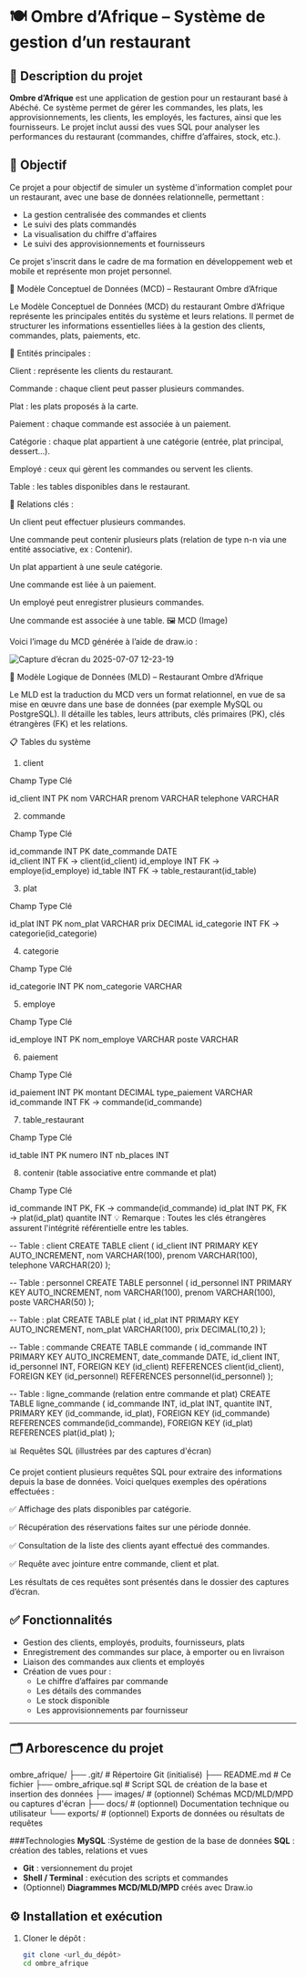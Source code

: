 # 🍽️ Ombre d’Afrique – Système de gestion d’un restaurant

## 📝 Description du projet

**Ombre d’Afrique** est une application de gestion pour un restaurant basé à Abéché. Ce système permet de gérer les commandes, les plats, les approvisionnements, les clients, les employés, les factures, ainsi que les fournisseurs. Le projet inclut aussi des vues SQL pour analyser les performances du restaurant (commandes, chiffre d’affaires, stock, etc.).

## 🎯 Objectif

Ce projet a pour objectif de simuler un système d'information complet pour un restaurant, avec une base de données relationnelle, permettant :
- La gestion centralisée des commandes et clients
- Le suivi des plats commandés
- La visualisation du chiffre d'affaires
- Le suivi des approvisionnements et fournisseurs

Ce projet s'inscrit dans le cadre de ma formation en développement web et mobile et représente mon projet personnel.

📘 Modèle Conceptuel de Données (MCD) – Restaurant Ombre d’Afrique

Le Modèle Conceptuel de Données (MCD) du restaurant Ombre d’Afrique représente les principales entités du système et leurs relations. Il permet de structurer les informations essentielles liées à la gestion des clients, commandes, plats, paiements, etc.

📌 Entités principales :

Client : représente les clients du restaurant.

Commande : chaque client peut passer plusieurs commandes.

Plat : les plats proposés à la carte.

Paiement : chaque commande est associée à un paiement.

Catégorie : chaque plat appartient à une catégorie (entrée, plat principal, dessert...).

Employé : ceux qui gèrent les commandes ou servent les clients.

Table : les tables disponibles dans le restaurant.


🔗 Relations clés :

Un client peut effectuer plusieurs commandes.

Une commande peut contenir plusieurs plats (relation de type n-n via une entité associative, ex : Contenir).

Un plat appartient à une seule catégorie.

Une commande est liée à un paiement.

Un employé peut enregistrer plusieurs commandes.

Une commande est associée à une table.
🖼️ MCD (Image)

Voici l’image du MCD générée à l’aide de draw.io :

![Capture d’écran du 2025-07-07 12-23-19](https://github.com/user-attachments/assets/82074587-61ff-4d66-992d-cca166664dd5)

🧩 Modèle Logique de Données (MLD) – Restaurant Ombre d’Afrique

Le MLD est la traduction du MCD vers un format relationnel, en vue de sa mise en œuvre dans une base de données (par exemple MySQL ou PostgreSQL). Il détaille les tables, leurs attributs, clés primaires (PK), clés étrangères (FK) et les relations.

📋 Tables du système

1. client

Champ	Type	Clé

id_client	INT	PK
nom	VARCHAR	
prenom	VARCHAR	
telephone	VARCHAR	


2. commande

Champ	Type	Clé

id_commande	INT	PK
date_commande	DATE	
id_client	INT	FK → client(id_client)
id_employe	INT	FK → employe(id_employe)
id_table	INT	FK → table_restaurant(id_table)


3. plat

Champ	Type	Clé

id_plat	INT	PK
nom_plat	VARCHAR	
prix	DECIMAL	
id_categorie	INT	FK → categorie(id_categorie)


4. categorie

Champ	Type	Clé

id_categorie	INT	PK
nom_categorie	VARCHAR	


5. employe

Champ	Type	Clé

id_employe	INT	PK
nom_employe	VARCHAR	
poste	VARCHAR	


6. paiement

Champ	Type	Clé

id_paiement	INT	PK
montant	DECIMAL	
type_paiement	VARCHAR	
id_commande	INT	FK → commande(id_commande)


7. table_restaurant

Champ	Type	Clé

id_table	INT	PK
numero	INT	
nb_places	INT	


8. contenir (table associative entre commande et plat)

Champ	Type	Clé

id_commande	INT	PK, FK → commande(id_commande)
id_plat	INT	PK, FK → plat(id_plat)
quantite	INT 
💡 Remarque : Toutes les clés étrangères assurent l'intégrité référentielle entre les tables.

-- Table : client
CREATE TABLE client (
    id_client INT PRIMARY KEY AUTO_INCREMENT,
    nom VARCHAR(100),
    prenom VARCHAR(100),
    telephone VARCHAR(20)
);

-- Table : personnel
CREATE TABLE personnel (
    id_personnel INT PRIMARY KEY AUTO_INCREMENT,
    nom VARCHAR(100),
    prenom VARCHAR(100),
    poste VARCHAR(50)
);

-- Table : plat
CREATE TABLE plat (
    id_plat INT PRIMARY KEY AUTO_INCREMENT,
    nom_plat VARCHAR(100),
    prix DECIMAL(10,2)
);

-- Table : commande
CREATE TABLE commande (
    id_commande INT PRIMARY KEY AUTO_INCREMENT,
    date_commande DATE,
    id_client INT,
    id_personnel INT,
    FOREIGN KEY (id_client) REFERENCES client(id_client),
    FOREIGN KEY (id_personnel) REFERENCES personnel(id_personnel)
);

-- Table : ligne_commande (relation entre commande et plat)
CREATE TABLE ligne_commande (
    id_commande INT,
    id_plat INT,
    quantite INT,
    PRIMARY KEY (id_commande, id_plat),
    FOREIGN KEY (id_commande) REFERENCES commande(id_commande),
    FOREIGN KEY (id_plat) REFERENCES plat(id_plat)
);

📊 Requêtes SQL (illustrées par des captures d'écran)

Ce projet contient plusieurs requêtes SQL pour extraire des informations depuis la base de données. Voici quelques exemples des opérations effectuées :

✅ Affichage des plats disponibles par catégorie.

✅ Récupération des réservations faites sur une période donnée.

✅ Consultation de la liste des clients ayant effectué des commandes.

✅ Requête avec jointure entre commande, client et plat.


Les résultats de ces requêtes sont présentés dans le dossier des captures d’écran.




## ✅ Fonctionnalités

- Gestion des clients, employés, produits, fournisseurs, plats
- Enregistrement des commandes sur place, à emporter ou en livraison
- Liaison des commandes aux clients et employés
- Création de vues pour :
  - Le chiffre d’affaires par commande
  - Les détails des commandes
  - Le stock disponible
  - Les approvisionnements par fournisseur

---

## 🗂️ Arborescence du projet
ombre_afrique/
├── .git/ # Répertoire Git (initialisé)
├── README.md # Ce fichier
├── ombre_afrique.sql # Script SQL de création de la base et insertion des données
├── images/ # (optionnel) Schémas MCD/MLD/MPD ou captures d'écran
├── docs/ # (optionnel) Documentation technique ou utilisateur
└── exports/ # (optionnel) Exports de données ou résultats de requêtes

###Technologies
**MySQL** :Systéme de gestion de la base de données
 **SQL** : création des tables, relations et vues
- **Git** : versionnement du projet
- **Shell / Terminal** : exécution des scripts et commandes
- (Optionnel) **Diagrammes MCD/MLD/MPD** créés avec Draw.io
## ⚙️ Installation et exécution

1. Cloner le dépôt :
   ```bash
   git clone <url_du_dépôt>
   cd ombre_afrique


